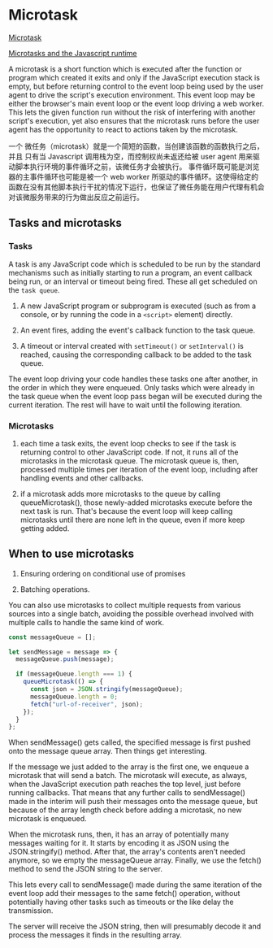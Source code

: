 # Microtask

[Microtask](https://developer.mozilla.org/en-US/docs/Web/API/HTML_DOM_API/Microtask_guide)

[Microtasks and the Javascript runtime](https://developer.mozilla.org/en-US/docs/Web/API/HTML_DOM_API/Microtask_guide/In_depth)

A microtask is a short function which is executed after the function or program which created it exits and only if the JavaScript execution stack is empty, but before returning control to the event loop being used by the user agent to drive the script's execution environment. This event loop may be either the browser's main event loop or the event loop driving a web worker. This lets the given function run without the risk of interfering with another script's execution, yet also ensures that the microtask runs before the user agent has the opportunity to react to actions taken by the microtask.

一个 微任务（microtask）就是一个简短的函数，当创建该函数的函数执行之后，并且 只有当 Javascript 调用栈为空，而控制权尚未返还给被 user agent 用来驱动脚本执行环境的事件循环之前，该微任务才会被执行。 事件循环既可能是浏览器的主事件循环也可能是被一个 web worker 所驱动的事件循环。这使得给定的函数在没有其他脚本执行干扰的情况下运行，也保证了微任务能在用户代理有机会对该微服务带来的行为做出反应之前运行。

## Tasks and microtasks

### Tasks

A task is any JavaScript code which is scheduled to be run by the standard mechanisms such as initially starting to run a program, an event callback being run, or an interval or timeout being fired. These all get scheduled on the `task queue`.

1. A new JavaScript program or subprogram is executed (such as from a console, or by running the code in a `<script>` element) directly.

2. An event fires, adding the event's callback function to the task queue.

3. A timeout or interval created with `setTimeout()` or `setInterval()` is reached, causing the corresponding callback to be added to the task queue.

The event loop driving your code handles these tasks one after another, in the order in which they were enqueued. Only tasks which were already in the task queue when the event loop pass began will be executed during the current iteration. The rest will have to wait until the following iteration.

### Microtasks

1. each time a task exits, the event loop checks to see if the task is returning control to other JavaScript code. If not, it runs all of the microtasks in the microtask queue. The microtask queue is, then, processed multiple times per iteration of the event loop, including after handling events and other callbacks.

2. if a microtask adds more microtasks to the queue by calling queueMicrotask(), those newly-added microtasks execute before the next task is run. That's because the event loop will keep calling microtasks until there are none left in the queue, even if more keep getting added.

## When to use microtasks

1. Ensuring ordering on conditional use of promises

2. Batching operations.

You can also use microtasks to collect multiple requests from various sources into a single batch, avoiding the possible overhead involved with multiple calls to handle the same kind of work.

```javascript
const messageQueue = [];

let sendMessage = message => {
  messageQueue.push(message);

  if (messageQueue.length === 1) {
    queueMicrotask(() => {
      const json = JSON.stringify(messageQueue);
      messageQueue.length = 0;
      fetch("url-of-receiver", json);
    });
  }
};
```

When sendMessage() gets called, the specified message is first pushed onto the message queue array. Then things get interesting.

If the message we just added to the array is the first one, we enqueue a microtask that will send a batch. The microtask will execute, as always, when the JavaScript execution path reaches the top level, just before running callbacks. That means that any further calls to sendMessage() made in the interim will push their messages onto the message queue, but because of the array length check before adding a microtask, no new microtask is enqueued.

When the microtask runs, then, it has an array of potentially many messages waiting for it. It starts by encoding it as JSON using the JSON.stringify() method. After that, the array's contents aren't needed anymore, so we empty the messageQueue array. Finally, we use the fetch() method to send the JSON string to the server.

This lets every call to sendMessage() made during the same iteration of the event loop add their messages to the same fetch() operation, without potentially having other tasks such as timeouts or the like delay the transmission.

The server will receive the JSON string, then will presumably decode it and process the messages it finds in the resulting array.
